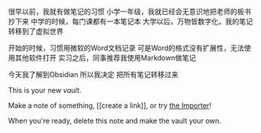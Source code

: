 很早以前，我就有做笔记的习惯
小学一年级，我就已经会无意识地把老师的板书抄下来
中学的时候，每门课都有一本笔记本
大学以后，万物皆数字化，我的笔记转移到了虚拟世界

开始的时候，习惯用微软的Word文档记录
可是Word的格式没有扩展性，无法使用其他软件打开
实习之后，同事推荐我使用Markdown做笔记

今天我了解到Obsidian
所以我决定
把所有笔记转移过来

This is your new *vault*.

Make a note of something, [[create a link]], or try [the Importer](https://help.obsidian.md/Plugins/Importer)!

When you're ready, delete this note and make the vault your own.

